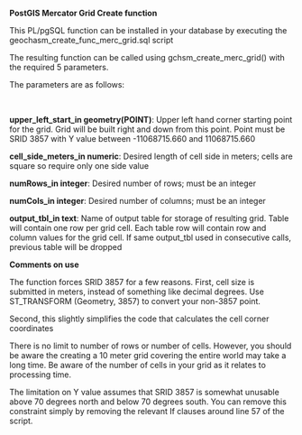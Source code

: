 <strong>PostGIS Mercator Grid Create function</strong>

<p>This PL/pgSQL function can be installed in your database by executing the geochasm_create_func_merc_grid.sql script</p>

<p>The resulting function can be called using gchsm_create_merc_grid() with the required 5 parameters.</p>

<p>The parameters are as follows:</p><br/>
<p><strong>upper_left_start_in geometry(POINT)</strong>: Upper left hand corner starting point for the grid.
Grid will be built right and down from this point. Point must be SRID 3857 with Y value
between -11068715.660 and 11068715.660</p>

<p><strong>cell_side_meters_in numeric</strong>: Desired length of cell side in meters; cells are square so require only one side value</p>
<p><strong>numRows_in integer</strong>: Desired number of rows; must be an integer</p>
<p><strong>numCols_in integer</strong>: Desired number of columns; must be an integer</p>
<p><strong>output_tbl_in text</strong>: Name of output table for storage of resulting grid. Table will contain one row per grid cell. 
Each table row will contain row and column values for the grid cell. If same output_tbl used in consecutive calls,
previous table will be dropped	</p>

<p><strong>Comments on use</strong></p>

<p>The function forces SRID 3857 for a few reasons. 
First, cell size is submitted in meters, instead of something like decimal degrees.
Use ST_TRANSFORM (Geometry, 3857) to convert your non-3857 point.</p>
<p>Second, this slightly simplifies the code that calculates the cell corner coordinates</p>
<p>There is no limit to number of rows or number of cells. 
However, you should be aware the creating a 10 meter grid covering the entire world may take a long time.
Be aware of the number of cells in your grid as it relates to processing time.</p>
<p>The limitation on Y value assumes that SRID 3857 is somewhat unusable 
above 70 degrees north and below 70 degrees south. You can remove this constraint simply 
by removing the relevant If clauses around line 57 of the script.</p>



